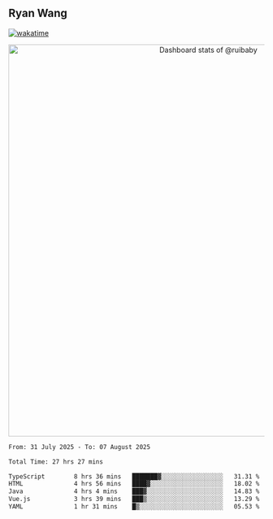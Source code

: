 ## Ryan Wang

[![wakatime](https://wakatime.com/badge/user/6f4ce45f-b03c-4eb3-b701-4b95e0885d94.svg)](https://wakatime.com/@6f4ce45f-b03c-4eb3-b701-4b95e0885d94)

<!-- Copy-paste in your Readme.md file -->

<a href="https://next.ossinsight.io/widgets/official/compose-user-dashboard-stats?user_id=21301288" target="_blank" style="display: block" align="center">
  <picture>
    <source media="(prefers-color-scheme: dark)" srcset="https://next.ossinsight.io/widgets/official/compose-user-dashboard-stats/thumbnail.png?user_id=21301288&image_size=auto&color_scheme=dark" width="771" height="auto">
    <img alt="Dashboard stats of @ruibaby" src="https://next.ossinsight.io/widgets/official/compose-user-dashboard-stats/thumbnail.png?user_id=21301288&image_size=auto&color_scheme=light" width="771" height="auto">
  </picture>
</a>

<!-- Made with [OSS Insight](https://ossinsight.io/) -->


<!--START_SECTION:waka-->

```txt
From: 31 July 2025 - To: 07 August 2025

Total Time: 27 hrs 27 mins

TypeScript        8 hrs 36 mins   ███████▓░░░░░░░░░░░░░░░░░   31.31 %
HTML              4 hrs 56 mins   ████▓░░░░░░░░░░░░░░░░░░░░   18.02 %
Java              4 hrs 4 mins    ███▓░░░░░░░░░░░░░░░░░░░░░   14.83 %
Vue.js            3 hrs 39 mins   ███▒░░░░░░░░░░░░░░░░░░░░░   13.29 %
YAML              1 hr 31 mins    █▒░░░░░░░░░░░░░░░░░░░░░░░   05.53 %
```

<!--END_SECTION:waka-->
